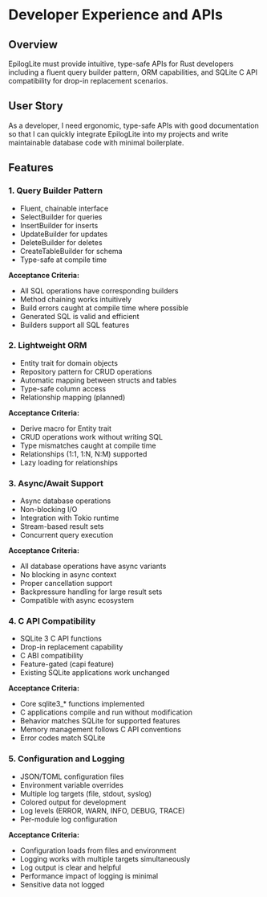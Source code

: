 # Developer Experience and APIs

## Overview

EpilogLite must provide intuitive, type-safe APIs for Rust developers including a fluent query builder pattern, ORM capabilities, and SQLite C API compatibility for drop-in replacement scenarios.

## User Story

As a developer, I need ergonomic, type-safe APIs with good documentation so that I can quickly integrate EpilogLite into my projects and write maintainable database code with minimal boilerplate.

## Features

### 1. Query Builder Pattern
- Fluent, chainable interface
- SelectBuilder for queries
- InsertBuilder for inserts
- UpdateBuilder for updates
- DeleteBuilder for deletes
- CreateTableBuilder for schema
- Type-safe at compile time

**Acceptance Criteria:**
- All SQL operations have corresponding builders
- Method chaining works intuitively
- Build errors caught at compile time where possible
- Generated SQL is valid and efficient
- Builders support all SQL features

### 2. Lightweight ORM
- Entity trait for domain objects
- Repository pattern for CRUD operations
- Automatic mapping between structs and tables
- Type-safe column access
- Relationship mapping (planned)

**Acceptance Criteria:**
- Derive macro for Entity trait
- CRUD operations work without writing SQL
- Type mismatches caught at compile time
- Relationships (1:1, 1:N, N:M) supported
- Lazy loading for relationships

### 3. Async/Await Support
- Async database operations
- Non-blocking I/O
- Integration with Tokio runtime
- Stream-based result sets
- Concurrent query execution

**Acceptance Criteria:**
- All database operations have async variants
- No blocking in async context
- Proper cancellation support
- Backpressure handling for large result sets
- Compatible with async ecosystem

### 4. C API Compatibility
- SQLite 3 C API functions
- Drop-in replacement capability
- C ABI compatibility
- Feature-gated (capi feature)
- Existing SQLite applications work unchanged

**Acceptance Criteria:**
- Core sqlite3_* functions implemented
- C applications compile and run without modification
- Behavior matches SQLite for supported features
- Memory management follows C API conventions
- Error codes match SQLite

### 5. Configuration and Logging
- JSON/TOML configuration files
- Environment variable overrides
- Multiple log targets (file, stdout, syslog)
- Colored output for development
- Log levels (ERROR, WARN, INFO, DEBUG, TRACE)
- Per-module log configuration

**Acceptance Criteria:**
- Configuration loads from files and environment
- Logging works with multiple targets simultaneously
- Log output is clear and helpful
- Performance impact of logging is minimal
- Sensitive data not logged
